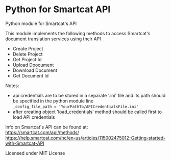 # Python for Smartcat API
Python module for Smartcat's API

This module implements the following methods to access Smartcat's document translation services using their API
* Create Project
* Delete Project
* Get Project Id
* Upload Doocument
* Download Document
* Get Document Id 

Notes:
* api credentials are to be stored in a separate '.ini' file and its path should be specified in the python module line</br>
`_config_file_path = 'YourPathTo/APICredentialsFile.ini'`
* after creating object 'load_credentials' method should be called first to load API credentials</br>

Info on Smartcat's API can be found at:</br>
https://smartcat.com/api/methods/</br>
https://help.smartcat.com/hc/en-us/articles/115002475012-Getting-started-with-Smartcat-API

Licensed under MIT License
